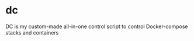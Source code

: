 # dc
DC is my custom-made all-in-one control script to control Docker-compose stacks and containers
